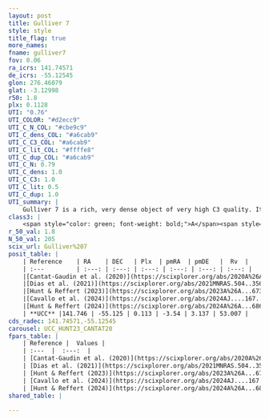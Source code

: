 ```yaml
---
layout: post
title: Gulliver 7
style: style
title_flag: true
more_names: 
fname: gulliver7
fov: 0.06
ra_icrs: 141.74571
de_icrs: -55.12545
glon: 276.46079
glat: -3.12998
r50: 1.8
plx: 0.1128
UTI: "0.76"
UTI_COLOR: "#d2ecc9"
UTI_C_N_COL: "#cbe9c9"
UTI_C_dens_COL: "#a6cab9"
UTI_C_C3_COL: "#a6cab9"
UTI_C_lit_COL: "#ffffe8"
UTI_C_dup_COL: "#a6cab9"
UTI_C_N: 0.79
UTI_C_dens: 1.0
UTI_C_C3: 1.0
UTI_C_lit: 0.5
UTI_C_dup: 1.0
UTI_summary: |
    Gulliver 7 is a rich, very dense object of very high C3 quality. It is moderately studied in the literature.
class3: |
    <span style="color: green; font-weight: bold;">A</span><span style="color: green; font-weight: bold;">A</span>
r_50_val: 1.8
N_50_val: 205
scix_url: Gulliver%207
posit_table: |
    | Reference    | RA    | DEC   | Plx  | pmRA  | pmDE   |  Rv  |
    | :---         | :---: | :---: | :---: | :---: | :---: | :---: |
    |[Cantat-Gaudin et al. (2020)](https://scixplorer.org/abs/2020A%26A...640A...1C) | 141.746 | -55.127 | 0.084 | -3.547 | 3.108 | -- |
    |[Dias et al. (2021)](https://scixplorer.org/abs/2021MNRAS.504..356D) | 141.751 | -55.126 | 0.081 | -3.566 | 3.092 | -- |
    |[Hunt & Reffert (2023)](https://scixplorer.org/abs/2023A%26A...673A.114H) | 141.757 | -55.125 | 0.117 | -3.54 | 3.147 | 47.086 |
    |[Cavallo et al. (2024)](https://scixplorer.org/abs/2024AJ....167...12C) | 141.736 | -55.127 | 0.116 | -- | -- | -- |
    |[Hunt & Reffert (2024)](https://scixplorer.org/abs/2024A%26A...686A..42H) | 141.757 | -55.125 | 0.117 | -3.54 | 3.147 | 47.086 |
    | **UCC** |141.746 | -55.125 | 0.113 | -3.54 | 3.137 | 53.007 | 
cds_radec: 141.74571,-55.12545
carousel: UCC_HUNT23_CANTAT20
fpars_table: |
    | Reference |  Values |
    | :---  |  :---:  |
    | [Cantat-Gaudin et al. (2020)](https://scixplorer.org/abs/2020A%26A...640A...1C) | `AVNN=1.5, DMNN=13.71, AgeNN=8.68` |
    | [Dias et al. (2021)](https://scixplorer.org/abs/2021MNRAS.504..356D) | `Av=1.921, Dist=4632, logage=8.624, [Fe/H]=-0.123` |
    | [Hunt & Reffert (2023)](https://scixplorer.org/abs/2023A%26A...673A.114H) | `AV50=2.155, diffAV50=1.644, MOD50=14.354, logAge50=8.289` |
    | [Cavallo et al. (2024)](https://scixplorer.org/abs/2024AJ....167...12C) | `AV50=2.12, dMod50=13.32, logAge50=8.66, [Fe/H]50=-0.37` |
    | [Hunt & Reffert (2024)](https://scixplorer.org/abs/2024A%26A...686A..42H) | `MassJ=2792.07` |
shared_table: |
    
---
```

